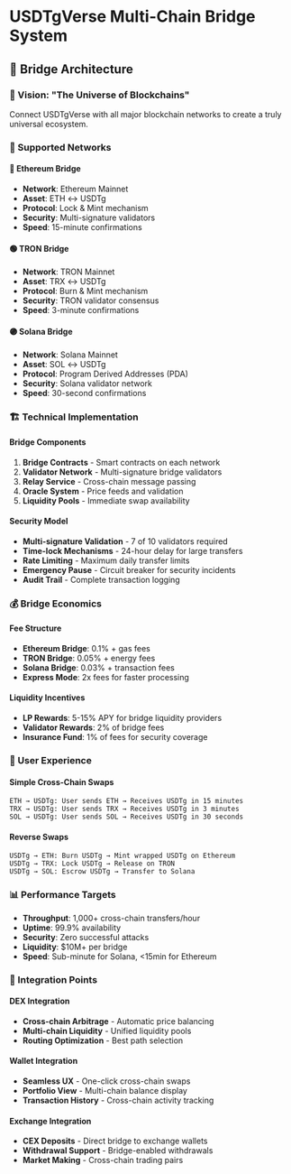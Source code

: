 <!--
==============================================
 File:        README.md
 Author:      Irfan Gedik
 Created:     27.09.2025
 Last Update: 27.09.2025
 Version:     1.0

 Description:
   USDTgVerse Multi-Chain Bridge System
   
   Multi-chain bridge system documentation including:
   - Bridge architecture and vision
   - Supported blockchain networks
   - Cross-chain transfer mechanisms
   - Security and validation procedures
   - Development and deployment guides

 License:
   MIT License
==============================================
-->

# USDTgVerse Multi-Chain Bridge System

## 🌉 Bridge Architecture

### 🎯 Vision: "The Universe of Blockchains"
Connect USDTgVerse with all major blockchain networks to create a truly universal ecosystem.

### 🔗 Supported Networks

#### 🔵 Ethereum Bridge
- **Network**: Ethereum Mainnet
- **Asset**: ETH ↔ USDTg
- **Protocol**: Lock & Mint mechanism
- **Security**: Multi-signature validators
- **Speed**: 15-minute confirmations

#### 🟢 TRON Bridge  
- **Network**: TRON Mainnet
- **Asset**: TRX ↔ USDTg
- **Protocol**: Burn & Mint mechanism
- **Security**: TRON validator consensus
- **Speed**: 3-minute confirmations

#### 🟣 Solana Bridge
- **Network**: Solana Mainnet
- **Asset**: SOL ↔ USDTg
- **Protocol**: Program Derived Addresses (PDA)
- **Security**: Solana validator network
- **Speed**: 30-second confirmations

### 🏗️ Technical Implementation

#### Bridge Components
1. **Bridge Contracts** - Smart contracts on each network
2. **Validator Network** - Multi-signature bridge validators
3. **Relay Service** - Cross-chain message passing
4. **Oracle System** - Price feeds and validation
5. **Liquidity Pools** - Immediate swap availability

#### Security Model
- **Multi-signature Validation** - 7 of 10 validators required
- **Time-lock Mechanisms** - 24-hour delay for large transfers
- **Rate Limiting** - Maximum daily transfer limits
- **Emergency Pause** - Circuit breaker for security incidents
- **Audit Trail** - Complete transaction logging

### 💰 Bridge Economics

#### Fee Structure
- **Ethereum Bridge**: 0.1% + gas fees
- **TRON Bridge**: 0.05% + energy fees
- **Solana Bridge**: 0.03% + transaction fees
- **Express Mode**: 2x fees for faster processing

#### Liquidity Incentives
- **LP Rewards**: 5-15% APY for bridge liquidity providers
- **Validator Rewards**: 2% of bridge fees
- **Insurance Fund**: 1% of fees for security coverage

### 🚀 User Experience

#### Simple Cross-Chain Swaps
```
ETH → USDTg: User sends ETH → Receives USDTg in 15 minutes
TRX → USDTg: User sends TRX → Receives USDTg in 3 minutes  
SOL → USDTg: User sends SOL → Receives USDTg in 30 seconds
```

#### Reverse Swaps
```
USDTg → ETH: Burn USDTg → Mint wrapped USDTg on Ethereum
USDTg → TRX: Lock USDTg → Release on TRON
USDTg → SOL: Escrow USDTg → Transfer to Solana
```

### 📊 Performance Targets

- **Throughput**: 1,000+ cross-chain transfers/hour
- **Uptime**: 99.9% availability
- **Security**: Zero successful attacks
- **Liquidity**: $10M+ per bridge
- **Speed**: Sub-minute for Solana, <15min for Ethereum

### 🔄 Integration Points

#### DEX Integration
- **Cross-chain Arbitrage** - Automatic price balancing
- **Multi-chain Liquidity** - Unified liquidity pools
- **Routing Optimization** - Best path selection

#### Wallet Integration
- **Seamless UX** - One-click cross-chain swaps
- **Portfolio View** - Multi-chain balance display
- **Transaction History** - Cross-chain activity tracking

#### Exchange Integration
- **CEX Deposits** - Direct bridge to exchange wallets
- **Withdrawal Support** - Bridge-enabled withdrawals
- **Market Making** - Cross-chain trading pairs
